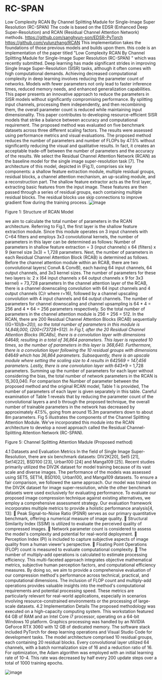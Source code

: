 # RC-SPAN

Low Complexity RCAN  By Channel Splitting Madule for Single-Image Super Resolution (RC-SPAN) The code is based on the EDSR (Enhanced Deep Super-Resolution) and RCAN (Residual Channel Attention Network) methods. https://github.com/sanghyun-son/EDSR-PyTorch https://github.com/yulunzhang/RCAN This implementation takes the foundations of those previous models and builds upon them.
this code is an implementation of the paper titled "Low Complexity RCAN  By Channel Splitting Madule for  Single-Image Super Resolution (RC-SPAN) " which was recently submitted.
Deep learning has made significant strides in improving Single Image Super-Resolution (SISR) tasks, although it often comes with high computational demands. Achieving decreased computational complexity in deep learning involves reducing the parameter count of networks. Models with fewer parameters not only lead to faster inference times, reduced memory needs, and enhanced generalization capabilities. This paper presents an innovative approach to reduce the parameters in SISR models without significantly compromising performance. By splitting input channels, processing them independently, and then recombining them, the overall parameter count is reduced while maintaining input dimensionality. This paper contributes to developing resource-efficient SISR models that strike a balance between accuracy and computational requirement.
The proposed method was evaluated on five benchmark datasets across three different scaling factors. The results were assessed using performance metrics and visual evaluations. The proposed method reduces the number of parameters and number of FLOPs by 47.5% without significantly reducing the visual and qualitative results. In fact, it creates an acceptable trade-off between the number of parameters and the accuracy of the results.
We select the Residual Channel Attention Network (RCAN) as the baseline model for the single image super-resolution task [7]. The architecture of this model, depicted in (Fig.1), comprises six key components: a shallow feature extraction module, multiple residual groups, residual blocks, a channel attention mechanism, an up-scaling module, and a reconstruction part.
 The shallow feature extractor acts as the first layer, extracting basic features from the input image. These features are then passed through a series of residual groups, each containing multiple residual blocks. The residual blocks use skip connections to improve gradient flow during the training process. 
![image](https://github.com/user-attachments/assets/ccfead5f-cb6d-48a6-9090-2c8d5fd9fa51)


 
Figure 1: Structure of RCAN Model

we aim to calculate the total number of parameters in the RCAN architecture. Referring to Fig.1, the first layer is the shallow feature extraction module. Since this module operates on 3 input channels with C=64 filters and employs 3x3 convolutional kernels, the number of parameters in this layer can be determined as follows:
Number of parameters in shallow feature extraction = 3 (input channels) x 64 (filters) x 9 (kernel size 3x3) = 1,728 parameters.
Next, the number of parameters in each Residual Channel Attention Block (RCAB) is determined as follows. Before the channel attention module within an RCAB, there are two convolutional layers( ConvA & ConvB), each having 64 input channels, 64 output channels, and 3x3 kernel sizes. The number of parameters for these two layers is: 2 x (64 input channels x 64 output channels x 9 for 3x3 kernel) = 73,728 parameters 
In the channel attention layer of the RCAB, there is a channel downscaling convolution with 64 input channels and 4 output channels (C/r where r=16), followed by a channel upscaling convolution with 4 input channels and 64 output channels. The number of parameters for channel downscaling and channel upsampling is 64 * 4 = 256  and 4 * 64 = 256 parameters respectively. So the total number of parameters in the channel attention module is 256 + 256 = 512.
In the RCAN, there are 200 Residual Channel Attention Blocks (RCAB)  sequentially ((G=10)*(b=20)), so the total number of parameters in this module is 14,848,000, (200×(73728+512). In Fig.1, after the 20 Residual Channel Attention Blocks (RCABs), there is a convolution layer with dimensions 64*64*9, resulting in a total of 36,864 parameters. This layer is repeated 10 times, so the number of parameters in this layer  is 368,640. Furthermore, there is a convolution layer following the 10 residual groups with dimensions 64*64*9 which has 36,864 parameters. 
Subsequently, there is an upscale module where setting the scaling size to 4 results in 64*256*9 = 147,456 parameters. Lastly, there is one convolution layer with 64*3*9 = 1,728 parameters. Summing up the number of parameters for each layer without considering the bias, the total number of network parameters in the RCAN  is 15,303,040. 
For comparison the Number of parameter between the proposed method and the original RCAN model, Table 1 is provided, The number of parameters of each layer is given separately in this table. Careful examination of Table 1 reveals that by reducing the parameter count of the convolutional layers a and b through the proposed technique, the overall number of trainable parameters in the network has decreased by approximately 47.5%, going from around 15.3m parameters down to about 8m parameters. Fig 5 illustrates the components of the Channel Splitting Attention Module. We've incorporated this module into the RCAN architecture to develop a novel approach called the Residual Channel-Splitting Attention Network (RC-SPAN).
 
Figure 5: Channel Splitting Attention Madule (Proposed method)

4.1 Datasets and Evaluation Metrics
In the field of Single Image Super-Resolution, there are six benchmark datasets: DIV2K[20], Set5 [21], Set14[22], BSD100 [23], Urban100 [24] and Manga109 [25]. Recent studies primarily utilized the DIV2K dataset for model training because of its vast scale and diverse images. The performance of the models was assessed using SET5, SET14, BSD100, Urban100, and Manga109 datasets. To ensure a fair comparison, we followed the same approach. Our model was trained on the DIV2K dataset for image super-resolution, while the other benchmark datasets were used exclusively for evaluating performance.
To evaluate our proposed image compression technique against existing alternatives, we employ a comprehensive assessment strategy. Our evaluation framework incorporates multiple metrics to provide a holistic performance analysis[4, 13]:
	Peak Signal-to-Noise Ratio (PSNR) serves as our primary quantitative benchmark, offering a numerical measure of image quality.
	Structural Similarity Index (SSIM) is utilized to evaluate the perceived quality of compressed images.
	Network parameter count is considered to assess the model's complexity and potential for real-world deployment.
	Perception Index (PI) is included to capture subjective aspects of image quality from a human viewer's perspective.
	Floating Point Operations (FLOP) count is measured to evaluate computational complexity.
	The number of multiply-add operations is calculated to estimate processing efficiency.
This multi-faceted approach integrates objective mathematical metrics, subjective human perception factors, and computational efficiency measures. By doing so, we aim to provide a comprehensive evaluation of our compression method's performance across technical, practical, and computational dimensions. The inclusion of FLOP count and multiply-add operations provides valuable insights into the method's computational requirements and potential processing speed. These metrics are particularly relevant for real-world applications, especially in scenarios involving resource-constrained environments or the processing of large-scale datasets.
4.2 Implementation Details
The proposed methodology was executed on a high-capacity computing system. This workstation featured 64 GB of RAM and an Intel Core i7 processor, operating on a 64-bit Windows 10 platform. Graphics processing was handled by an NVIDIA GeForce RTX 3060 with 12 GB of dedicated memory. The software stack included PyTorch for deep learning operations and Visual Studio Code for development tasks.
The model architecture comprised 10 residual groups, each containing 20 residual blocks. Every convolutional layer utilized 64 channels, with a batch normalization size of 16 and a reduction ratio of 16. For optimization, the Adam algorithm was employed with an initial learning rate of 10-4. This rate was decreased by half every 200 update steps over a total of 1000 training epochs.


![image](https://github.com/user-attachments/assets/b0c2dd56-7c55-4e1f-802a-a93bf71f9846)


 




